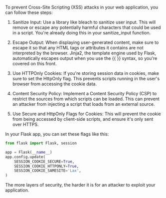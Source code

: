 To prevent Cross-Site Scripting (XSS) attacks in your web application, you can follow these steps:

1. Sanitize Input: Use a library like bleach to sanitize user input. This will remove or escape any potentially harmful characters that could be used in a script. You're already doing this in your sanitize_input function.

2. Escape Output: When displaying user-generated content, make sure to escape it so that any HTML tags or attributes it contains are not interpreted by the browser. Jinja2, the template engine used by Flask, automatically escapes output when you use the {{ }} syntax, so you're covered on this front.

3. Use HTTPOnly Cookies: If you're storing session data in cookies, make sure to set the HttpOnly flag. This prevents scripts running in the user's browser from accessing the cookie data.

4. Content Security Policy: Implement a Content Security Policy (CSP) to restrict the sources from which scripts can be loaded. This can prevent an attacker from injecting a script that loads from an external source.

5. Use Secure and HttpOnly Flags for Cookies: This will prevent the cookie from being accessed by client-side scripts, and ensure it's only sent over HTTPS.

In your Flask app, you can set these flags like this:

```py
from flask import Flask, session

app = Flask(__name__)
app.config.update(
    SESSION_COOKIE_SECURE=True,
    SESSION_COOKIE_HTTPONLY=True,
    SESSION_COOKIE_SAMESITE='Lax',
)
```

The more layers of security, the harder it is for an attacker to exploit your application.